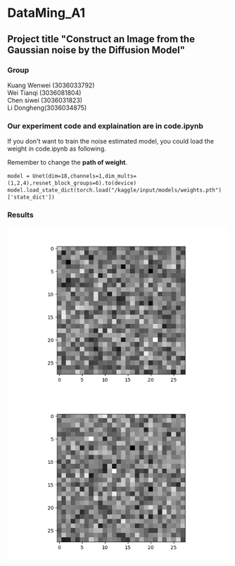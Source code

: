 # DataMing_A1

## Project title "Construct an Image from the Gaussian noise by the Diffusion Model"  

### Group  
Kuang Wenwei (3036033792)  
Wei Tianqi (3036081804)  
Chen siwei (3036031823)  
Li Dongheng(3036034875)  


### Our experiment code and explaination are in code.ipynb  

If you don't want to train the noise estimated model, you could load the weight in code.ipynb as following.  

Remember to change the **path of weight**. 

```
model = Unet(dim=18,channels=1,dim_mults=(1,2,4),resnet_block_groups=6).to(device)
model.load_state_dict(torch.load("/kaggle/input/models/weights.pth")['state_dict'])
```

### Results  
![img](./exp2.gif)
![img](./diffusion_4.gif)
